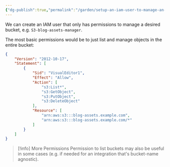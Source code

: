 ```yaml
---
{"dg-publish":true,"permalink":"/garden/setup-an-iam-user-to-manage-an-s3-bucket/","tags":["aws","how-to"],"created":"2024-03-05T18:07:23.783+01:00","updated":"2024-03-05T18:35:49.059+01:00"}
---
```


We can create an IAM user that only has permissions to manage a desired bucket, e.g. `S3-blog-assets-manager`.

The most basic permissions would be to just list and manage objects in the entire bucket:

```json
{
    "Version": "2012-10-17",
    "Statement": [
        {
            "Sid": "VisualEditor1",
            "Effect": "Allow",
            "Action": [
                "s3:List*",
                "s3:GetObject",
                "s3:PutObject",
                "s3:DeleteObject"
            ],
            "Resource": [
                "arn:aws:s3:::blog-assets.example.com",
                "arn:aws:s3:::blog-assets.example.com/*"
            ]
        }
    ]
}
```

> [!info] More Permissions
> Permission to list buckets may also be useful in some cases (e.g. if needed for an integration that's bucket-name agnostic).
